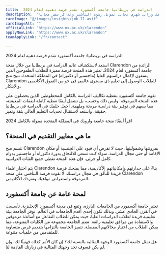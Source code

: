 ```yaml
---
title:  الدراسة في بريطانيا جامعة أكسفورد تقدم فرصة ذهبية لعام 2024 
description:  "أفضل منحة في جامعة أكسفورد منحة جامعة أكسفورد في بريطانيا ممولة بالكامل وراتب شهري بجانب تمويل رسوم التأشير وتذاكر سفر مجانا." 
cardImage: "@/images/insights/job_71.avif" 
cardImageAlt: "" 
officialLink: "https://www.ox.ac.uk/clarendon" 
applyNowLink: "https://www.ox.ac.uk/clarendon" 
teamApplyLink: "/fr/contact"

---
```


الدراسة في بريطانيا: جامعة أكسفورد تقدم فرصة ذهبية لعام 2024

استعد لاستكشاف عالم الدراسة في بريطانيا من خلال منحة Clarendon الرائدة من جامعة أكسفورد لعام 2024. تعتبر هذه المنحة فرصة مميزة للطلاب الطموحين الذين يسعون لإكمال دراستهم العليا (ماجستير أو دكتوراه) في المملكة المتحدة. تتيح منح Clarendon للطلاب الوصول إلى تعليم ذي مستوى عالمي في جو من التفوق الأكاديمي والابتكار.

تقوم جامعة أكسفورد بتغطية تكاليف الدراسة بالكامل للمحظوظين الذين يحصلون على هذه المنحة المرموقة. وليس ذلك وحسب، بل تشمل أيضًا تغطية كاملة لنفقات المعيشة، مما يسهم في توفير بيئة دراسية مريحة وملهمة. اجعل حلمك في الدراسة في بريطانيا حقيقة، واستعد لاستقبال تحديات التعليم العالي بثقة وتميز.

اقرأ أيضًا: منحة جامعة وارويك في المملكة المتحدة ممولة بالكامل 2024

## ما هي معايير التقديم في المنحة؟

تتسم منح Clarendon بمرونتها وشموليتها، حيث لا تفرض أي قيود على الجنسية أو مكان الإقامة أو حتى مجال الدراسة. سواء كنت تسعى للالتحاق بدورة دكتوراه أو ماجستير بدوام كامل أو جزئي، فإن هذه المنحة تغطي جميع الفئات الدراسية.

يتم اختيار علماء Clarendon بناءً على جدارتهم وإمكانياتهم الأكاديمية، مما يمنحك فرصة فريدة للتألق في مجال دراستك. لا تفوت فرصة التنافس على منحة Clarendon المرموقة واستعراض مواهبك وتفردك الأكاديمي.

## لمحة عامة عن جامعة أكسفورد

تعتبر جامعة أكسفورد من الجامعات البارزة، وتقع في مدينة أكسفورد الإنجليزية. تأسست في القرن الحادي عشر، وبذلك تكون إحدى أقدم الجامعات في العالم. توفر الجامعة بيئة تعليمية فريدة لطلاب الدراسات العليا، حيث يمكن للطلاب التفاعل مع أساتذة مرموقين والاستفادة من مرافق تعليمية رائعة. تضم الجامعة مجموعة من الكليات المتنوعة، مما يمكن الطلاب من اختيار مجالاتهم المفضلة. تتميز الجامعة بالتزامها بتقديم فرص متساوية للمتقدمين من خلفيات متنوعة.

هل تمثل جامعة أكسفورد الوجهة المثالية بالنسبة لك؟ إن كان الأمر كذلك فهنيئًا لك، وإن لم يكن فسوف تجد وجهتك المثالية في زيارتك القادمة لنا.

